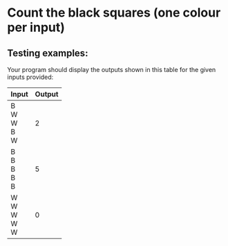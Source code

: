 # Count the black squares (one colour per input)

## Testing examples:

Your program should display the outputs shown in this table for the given inputs provided:

| Input                                         | Output |
| --------------------------------------------- | ------ |
| B<br>W<br>W<br>B<br>W | 2      |
| B<br>B<br>B<br>B<br>B | 5      |
| W<br>W<br>W<br>W<br>W | 0      |
